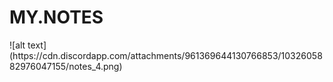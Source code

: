 <h1>MY.NOTES</h1>
![alt text](https://cdn.discordapp.com/attachments/961369644130766853/1032605882976047155/notes_4.png)

